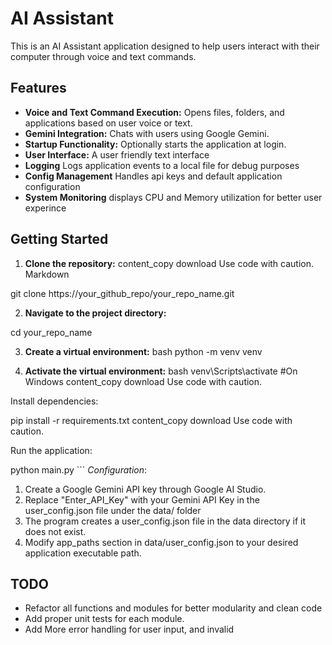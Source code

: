 
# AI Assistant

This is an AI Assistant application designed to help users interact with their computer through voice and text commands.

## Features

- **Voice and Text Command Execution:** Opens files, folders, and applications based on user voice or text.
- **Gemini Integration:** Chats with users using Google Gemini.
- **Startup Functionality:** Optionally starts the application at login.
- **User Interface:** A user friendly text interface
- **Logging** Logs application events to a local file for debug purposes
- **Config Management** Handles api keys and default application configuration
- **System Monitoring** displays CPU and Memory utilization for better user experince

## Getting Started

1.  **Clone the repository:**
content_copy
download
Use code with caution.
Markdown

git clone https://your_github_repo/your_repo_name.git

2.  **Navigate to the project directory:**
    
   cd your_repo_name
    

3.  **Create a virtual environment:**
  bash
    python -m venv venv
    

4. **Activate the virtual environment:**
  bash
   venv\Scripts\activate #On Windows
content_copy
download
Use code with caution.

Install dependencies:

pip install -r requirements.txt
content_copy
download
Use code with caution.

Run the application:

python main.py
    ```
*Configuration*:

1. Create a Google Gemini API key through Google AI Studio.
2. Replace "Enter_API_Key" with your Gemini API Key in the  user_config.json file under the data/ folder
3. The program creates a user_config.json file in the data directory if it does not exist.
4. Modify app_paths section in data/user_config.json to your desired application executable path.

## TODO
*  Refactor all functions and modules for better modularity and clean code
*   Add proper unit tests for each module.
* Add More error handling for user input, and invalid